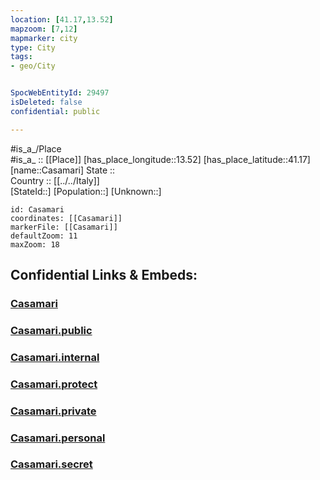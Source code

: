 ```yaml
---
location: [41.17,13.52] 
mapzoom: [7,12] 
mapmarker: city 
type: City
tags:
- geo/City


SpocWebEntityId: 29497
isDeleted: false
confidential: public

---
```

#is_a_/Place  
#is_a_ :: [[Place]] 
[has_place_longitude::13.52] 
[has_place_latitude::41.17] 
[name::Casamari] 
State ::  
Country :: [[../../Italy]]  
[StateId::] 
[Population::] 
[Unknown::] 


```leaflet
id: Casamari
coordinates: [[Casamari]] 
markerFile: [[Casamari]] 
defaultZoom: 11 
maxZoom: 18
```


## Confidential Links & Embeds: 

### [Casamari](/_Standards/Earth/Continent/Europe/Europe~South/Italy/City/Casamari.md) 

### [Casamari.public](/_public/Earth/Continent/Europe/Europe~South/Italy/City/Casamari.public.md) 

### [Casamari.internal](/_internal/Earth/Continent/Europe/Europe~South/Italy/City/Casamari.internal.md) 

### [Casamari.protect](/_protect/Earth/Continent/Europe/Europe~South/Italy/City/Casamari.protect.md) 

### [Casamari.private](/_private/Earth/Continent/Europe/Europe~South/Italy/City/Casamari.private.md) 

### [Casamari.personal](/_personal/Earth/Continent/Europe/Europe~South/Italy/City/Casamari.personal.md) 

### [Casamari.secret](/_secret/Earth/Continent/Europe/Europe~South/Italy/City/Casamari.secret.md)

